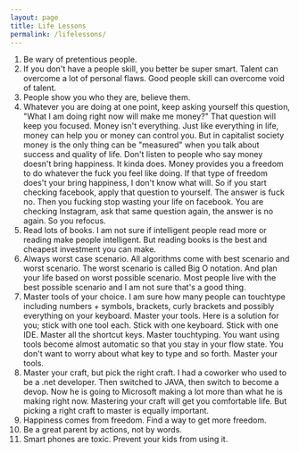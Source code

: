 ```yaml
---
layout: page
title: Life Lessons
permalink: /lifelessons/
---
```


1. Be wary of pretentious people.
2. If you don't have a people skill, you better be super smart. Talent can overcome a lot of personal flaws. Good people skill can overcome void of talent. 
3. People show you who they are, believe them.
4. Whatever you are doing at one point, keep asking yourself this question, "What I am doing right now will make me money?" That question will keep you focused. Money isn't everything. Just like everything in life, money can help you or money can control you. But in capitalist society money is the only thing can be "measured" when you talk about success and quality of life. Don't listen to people who say money doesn't bring happiness. It kinda does. Money provides you a freedom to do whatever the fuck you feel like doing. If that type of freedom does't your bring happiness, I don't know what will. So if you start checking facebook, apply that question to yourself. The answer is fuck no. Then you fucking stop wasting your life on facebook. You are checking Instagram, ask that same question again, the answer is no again. So you refocus.
5. Read lots of books. I am not sure if intelligent people read more or reading make people intelligent. But reading books is the best and cheapest investment you can make.
6. Always worst case scenario. All algorithms come with best scenario and worst scenario. The worst scenario is called Big O notation. And plan your life based on worst possible scenario. Most people live with the best possible scenario and I am not sure that's a good thing.
7. Master tools of your choice. I am sure how many people can touchtype including numbers + symbols, brackets, curly brackets and possibly everything on your keyboard. Master your tools. Here is a solution for you; stick with one tool each. Stick with one keyboard. Stick with one IDE. Master all the shortcut keys. Master touchtyping. You want using tools become almost automatic so that you stay in your flow state. You don't want to worry about what key to type and so forth. Master your tools.
8. Master your craft, but pick the right craft. I had a coworker who used to be a .net developer. Then switched to JAVA, then switch to become a devop. Now he is going to Microsoft making a lot more than what he is making right now. Mastering your craft will get you comfortable life. But picking a right craft to master is equally important.
9. Happiness comes from freedom. Find a way to get more freedom. 
10. Be a great parent by actions, not by words. 
11. Smart phones are toxic. Prevent your kids from using it.